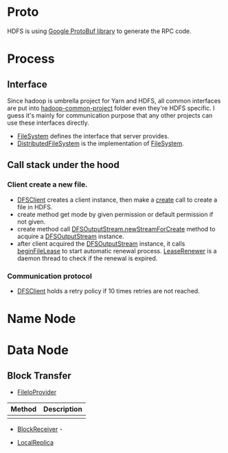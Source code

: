 # Proto


HDFS is using [Google ProtoBuf library](https://developers.google.com/protocol-buffers/) to generate the RPC code.

# Process

## Interface

Since hadoop is umbrella project for Yarn and HDFS, all common interfaces are put into [hadoop-common-project](https://github.com/apache/hadoop/blob/trunk/hadoop-common-project) folder even they're HDFS specific. I guess it's mainly for communication purpose that any other projects can use these interfaces directly.

* [FileSystem](https://github.com/apache/hadoop/blob/trunk/hadoop-common-project/hadoop-common/src/main/java/org/apache/hadoop/fs/FileSystem.java) defines the interface that server provides.
* [DistributedFileSystem](https://github.com/apache/hadoop/blob/trunk/hadoop-hdfs-project/hadoop-hdfs-client/src/main/java/org/apache/hadoop/hdfs/DistributedFileSystem.java) is the implementation of [FileSystem](https://github.com/apache/hadoop/blob/trunk/hadoop-common-project/hadoop-common/src/main/java/org/apache/hadoop/fs/FileSystem.java).

## Call stack under the hood

### Client create a new file.
* [DFSClient](https://github.com/apache/hadoop/blob/trunk/hadoop-hdfs-project/hadoop-hdfs-client/src/main/java/org/apache/hadoop/hdfs/DFSClient.java) creates a client instance, then make a [create](https://github.com/apache/hadoop/blob/trunk/hadoop-hdfs-project/hadoop-hdfs-client/src/main/java/org/apache/hadoop/hdfs/DFSClient.java#create) call to create a file in HDFS. 
* create method get mode by given permission or default permission if not given.
* create method call [DFSOutputStream.newStreamForCreate](https://github.com/apache/hadoop/blob/trunk/hadoop-hdfs-project/hadoop-hdfs-client/src/main/java/org/apache/hadoop/hdfs/DFSOutputStream.java) method to acquire a [DFSOutputStream](https://github.com/apache/hadoop/blob/trunk/hadoop-hdfs-project/hadoop-hdfs-client/src/main/java/org/apache/hadoop/hdfs/DFSOutputStream.java) instance.
* after client acquired the [DFSOutputStream](https://github.com/apache/hadoop/blob/trunk/hadoop-hdfs-project/hadoop-hdfs-client/src/main/java/org/apache/hadoop/hdfs/DFSOutputStream.java) instance, it calls [beginFileLease](https://github.com/apache/hadoop/blob/trunk/hadoop-hdfs-project/hadoop-hdfs-client/src/main/java/org/apache/hadoop/hdfs/DFSClient.java#beginFileLease) to start automatic renewal process. [LeaseRenewer](https://github.com/apache/hadoop/blob/trunk/hadoop-hdfs-project/hadoop-hdfs-client/src/main/java/org/apache/hadoop/hdfs/client/impl/LeaseRenewer.java) is a daemon thread to check if the renewal is expired. 

### Communication protocol
* [DFSClient](https://github.com/apache/hadoop/blob/trunk/hadoop-hdfs-project/hadoop-hdfs-client/src/main/java/org/apache/hadoop/hdfs/DFSClient.java) holds a retry policy if 10 times retries are not reached.
 

# Name Node

# Data Node

## Block Transfer

* [FileIoProvider](https://github.com/apache/hadoop/blob/trunk/hadoop-hdfs-project/hadoop-hdfs/src/main/java/org/apache/hadoop/hdfs/server/datanode/FileIoProvider.java)

|Method             |Description    |
|-------------------|---------------|
|||

* [BlockReceiver](https://github.com/apache/hadoop/blob/trunk/hadoop-hdfs-project/hadoop-hdfs/src/main/java/org/apache/hadoop/hdfs/server/datanode/BlockReceiver.java) - 

* [LocalReplica](https://github.com/apache/hadoop/blob/trunk/hadoop-hdfs-project/hadoop-hdfs/src/main/java/org/apache/hadoop/hdfs/server/datanode/LocalReplica.java)
 
